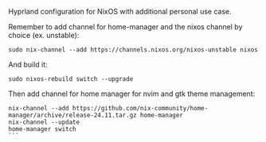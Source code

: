 Hyprland configuration for NixOS with additional personal use case.

Remember to add channel for home-manager and the nixos channel by choice (ex. unstable):

```
sudo nix-channel --add https://channels.nixos.org/nixos-unstable nixos
```
And build it:

```
sudo nixos-rebuild switch --upgrade
```

Then add channel for home manager for nvim and gtk theme management:

``````
nix-channel --add https://github.com/nix-community/home-manager/archive/release-24.11.tar.gz home-manager
nix-channel --update
home-manager switch
```
